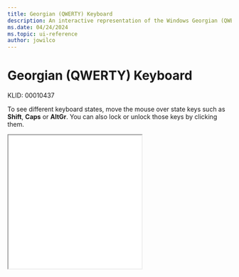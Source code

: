```yaml
---
title: Georgian (QWERTY) Keyboard
description: An interactive representation of the Windows Georgian (QWERTY) keyboard. To see different keyboard states, click or move the mouse over the state keys.
ms.date: 04/24/2024
ms.topic: ui-reference
author: jowilco
---
```


# Georgian (QWERTY) Keyboard

KLID: 00010437

To see different keyboard states, move the mouse over state keys such as **Shift**, **Caps** or **AltGr**. You can also lock or unlock those keys by clicking them.

<iframe src="kbdgeoqw.html" height="300"></iframe>
